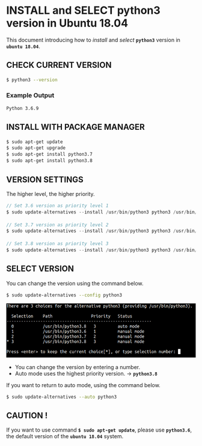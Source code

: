 # INSTALL and SELECT python3 version in Ubuntu 18.04
This document introducing how to *install* and *select* **`python3`** version in **`ubuntu 18.04`**.

## CHECK CURRENT VERSION
```bash
$ python3 --version
```
### Example Output
```bash
Python 3.6.9
```

## INSTALL WITH PACKAGE MANAGER
```bash
$ sudo apt-get update
$ sudo apt-get upgrade
$ sudo apt-get install python3.7
$ sudo apt-get install python3.8
```

## VERSION SETTINGS
The higher level, the higher priority.
```c
// Set 3.6 version as priority level 1
$ sudo update-alternatives --install /usr/bin/python3 python3 /usr/bin/python3.6 1

// Set 3.7 version as priority level 2
$ sudo update-alternatives --install /usr/bin/python3 python3 /usr/bin/python3.7 2

// Set 3.8 version as priority level 3
$ sudo update-alternatives --install /usr/bin/python3 python3 /usr/bin/python3.8 3
```

## SELECT VERSION
You can change the version using the command below.
```bash
$ sudo update-alternatives --config python3
```
<img src="/img/select_version.png"/>

* You can change the version by entering a number.
* Auto mode uses the highest priority version. -> **`python3.8`**

If you want to return to auto mode, using the command below.
```bash
$ sudo update-alternatives --auto python3
```
## CAUTION !
If you want to use command **`$ sudo apt-get update`**, please use **`python3.6`**, the default version of the **`ubuntu 18.04`** system.
